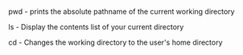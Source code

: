 pwd - prints the absolute pathname of the current working directory

ls - Display the contents list of your current directory

cd - Changes the working directory to the user's home directory
